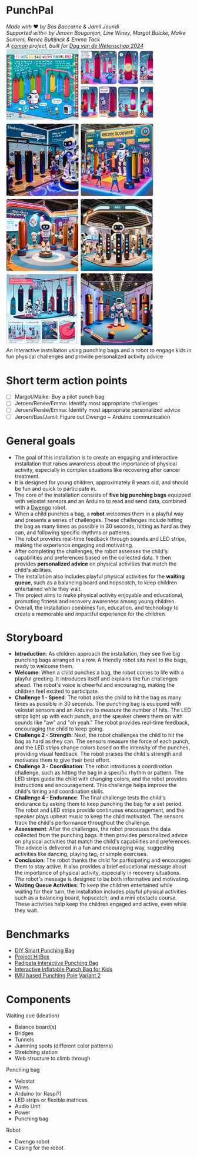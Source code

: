 # PunchPal
*Made with* ❤ *by Bas Baccarne & Jamil Joundi*  
*Supported with*🔥 *by Jeroen Bougonjon, Line Winey, Margot Bulcke, Maike Somers, Renée Bultijnck & Emma Tack*  
*A [comon](http://www.comon.gent) project, built for [Dag van de Wetenschap 2024](https://www.dagvandewetenschap.be/)*  
<img src="img/AIdeation1.png" width="400"> <img src="img/AIdeation2.png" width="400">  
An interactive installation using punching bags and a robot to engage kids in fun physical challenges and provide personalized activity advice

#  Short term action points
- [ ] Margot/Maike: Buy a pilot punch bag
- [ ] Jeroen/Renée/Emma: Identify most appropriate challenges
- [ ] Jeroen/Renée/Emma: Identify most appropriate personalized advice
- [ ] Jeroen/Bas/Jamil: Figure out Dwengo ~ Arduino communication

# General goals
* The goal of this installation is to create an engaging and interactive installation that raises awareness about the importance of physical activity, especially in complex situations like recovering after cancer treatment.
* It is designed for young children, approximately 8 years old, and should be fun and quick to participate in.
* The core of the installation consists of **five big punching bags** equipped with velostat sensors and an Arduino to read and send data, combined with a [Dwengo](https://www.dwengo.org/) robot.
* When a child punches a bag, a **robot** welcomes them in a playful way and presents a series of challenges. These challenges include hitting the bag as many times as possible in 30 seconds, hitting as hard as they can, and following specific rhythms or patterns.
* The robot provides real-time feedback through sounds and LED strips, making the experience engaging and motivating.
* After completing the challenges, the robot assesses the child's capabilities and preferences based on the collected data. It then provides **personalized advice** on physical activities that match the child's abilities.
* The installation also includes playful physical activities for the **waiting queue**, such as a balancing board and hopscotch, to keep children entertained while they wait.
* The project aims to make physical activity enjoyable and educational, promoting fitness and recovery awareness among young children.
* Overall, the installation combines fun, education, and technology to create a memorable and impactful experience for the children.

# Storyboard
* **Introduction**: As children approach the installation, they see five big punching bags arranged in a row. A friendly robot sits next to the bags, ready to welcome them.
* **Welcome**: When a child punches a bag, the robot comes to life with a playful greeting. It introduces itself and explains the fun challenges ahead. The robot's voice is cheerful and encouraging, making the children feel excited to participate.
* **Challenge 1 - Speed**: The robot asks the child to hit the bag as many times as possible in 30 seconds. The punching bag is equipped with velostat sensors and an Arduino to measure the number of hits. The LED strips light up with each punch, and the speaker cheers them on with sounds like "aw" and "oh yeah." The robot provides real-time feedback, encouraging the child to keep going.
* **Challenge 2 - Strength**: Next, the robot challenges the child to hit the bag as hard as they can. The sensors measure the force of each punch, and the LED strips change colors based on the intensity of the punches, providing visual feedback. The robot praises the child's strength and motivates them to give their best effort.
* **Challenge 3 - Coordination**: The robot introduces a coordination challenge, such as hitting the bag in a specific rhythm or pattern. The LED strips guide the child with changing colors, and the robot provides instructions and encouragement. This challenge helps improve the child's timing and coordination skills.
* **Challenge 4 - Endurance**: The final challenge tests the child's endurance by asking them to keep punching the bag for a set period. The robot and LED strips provide continuous encouragement, and the speaker plays upbeat music to keep the child motivated. The sensors track the child's performance throughout the challenge.
* **Assessment**: After the challenges, the robot processes the data collected from the punching bags. It then provides personalized advice on physical activities that match the child's capabilities and preferences. The advice is delivered in a fun and encouraging way, suggesting activities like dancing, playing tag, or simple exercises.
* **Conclusion**: The robot thanks the child for participating and encourages them to stay active. It also provides a brief educational message about the importance of physical activity, especially in recovery situations. The robot's message is designed to be both informative and motivating.
* **Waiting Queue Activities**: To keep the children entertained while waiting for their turn, the installation includes playful physical activities such as a balancing board, hopscotch, and a mini obstacle course. These activities help keep the children engaged and active, even while they wait.

# Benchmarks
* [DIY Smart Punching Bag](https://www.instructables.com/Smart-Punching-Bag/)
* [Project HitBox](https://projects.learningplanetinstitute.org/projects/hitbox-interactive-boxing-bag/description)
* [Padipata Interactive Punching Bag](https://www.facebook.com/GIGadgets.Fans/videos/1075264679489205/)
* [Interactive Inflatable Punch Bag for Kids](https://rainbowcolours.com/products/interactive-inflatable-led-musical-punch-bag?srsltid=AfmBOorio1E10Jz_inflCE2i_M-X3OUl_Oub8z6nl7XFRLsQSvkXiS3e)
* [IMU based Punching Pole](https://www.instructables.com/Interactive-Reflex-Bag/) [Variant 2](https://www.instructables.com/Pressure-Punch-Final-Project/)
  
# Components
Waiting cue (ideation)
* Balance board(s)
* Bridges
* Tunnels
* Jumming spots (different color patterns)
* Stretching station
* Web structure to climb through

Punching bag
* Velostat
* Wires
* Arduino (or Raspi?)
* LED strips or flexible matrices
* Audio Unit
* Power
* Punching bag

Robot
* Dwengo robot
* Casing for the robot
